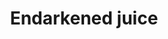 ---
layout: item
title: Endarkened juice
item-id: 20911
datatable: true
id: 20911
name: "Endarkened juice"
members: true
lowalch: 0
highalch: 1
examine: "A dark magic has imbued this juice."
monsters:
  - id: 7548
    name: "Scavenger beast"
    members: true
    combat_level: 0
    wiki_url: "https://oldschool.runescape.wiki/w/Scavenger_beast#Normal"
    drops:
      - quantity: "6-16"
        rarity: 0.1111111111111111
        drop_requirements: null
  - id: 7566
    name: "Vasa Nistirio"
    members: true
    combat_level: 0
    wiki_url: "https://oldschool.runescape.wiki/w/Vasa_Nistirio"
    drops:
      - quantity: "5"
        rarity: 1
        drop_requirements: null
---